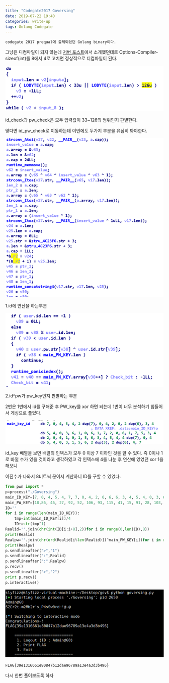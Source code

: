 ```yaml
---
title: "Codegate2017 Goversing"
date: 2019-07-22 19:40
categories: write-up
tags: Golang Codegate
---
```


```
codegate 2017 prequal에 출제되었던 Golang binary이다.
```

그냥은 디컴파일이 되지 않는데 [저번 포스트](https://slyfizz3.github.io/write-up/Codegate2018-G0Crack/)에서 소개했던데로 Options-Compiler-sizeof(int)를 8에서 4로 고치면 정상적으로 디컴파일이 된다.

![input](https://raw.githubusercontent.com/slyfizz3/slyfizz3.github.io/master/image/Goversing/input.png)

id_check과 pw_check은 모두 입력값이 33~126의 범위인지 판별한다.

맞다면 id_pw_check로 이동하는데 이번에도 두가지 부분을 유심히 봐야한다.

![point1](https://raw.githubusercontent.com/slyfizz3/slyfizz3.github.io/master/image/Goversing/point1.png)

1.id에 연산을 하는부분

![point2](https://raw.githubusercontent.com/slyfizz3/slyfizz3.github.io/master/image/Goversing/point2.png)

2.id^pw가 pw_key인지 판별하는 부분

2번은 1번에서 id를 구해준 후 PW_key를 xor 하면 되는데 1번이 너무 분석하기 힘들어서 게싱으로 풀었다.

![guess](https://raw.githubusercontent.com/slyfizz3/slyfizz3.github.io/master/image/Goversing/guess.png)

id_key 배열을 보면 배열의 인덱스가 모두 0 이상 7 이하인 것을 알 수 있다.
즉 0이나 1로 바뀔 수가 있을 것이라고 생각하였고 각 인덱스에 4를 나눈 후 연산에 있었던 xor 1을 해보니

이진수가 나와서 8비트씩 끊어서 계산하니 ID를 구할 수 있었다.

```python
from pwn import *
p=process("./Goversing")
main_ID_KEY=[7, 0, 4, 5, 4, 7, 7, 0, 4, 2, 0, 6, 6, 3, 4, 5, 4, 0, 3, 6, 1, 0, 6, 1, 7, 2, 0, 6, 1, 7, 5, 3, 4, 2, 0, 6, 1, 0, 1, 5, 6, 3, 4, 5, 4, 7, 7, 7, 7, 0, 4, 5, 4, 0, 3, 1, 5, 6, 3, 3, 6, 6, 4, 7]
main_PW_KEY=[18,86, 46, 27, 92, 52, 106, 93, 115, 41, 15, 91, 28, 103, 52, 111, 17, 80, 30, 58, 25, 112, 53, 84, 63, 69, 45, 71, 46]	
ID=''
for i in range(len(main_ID_KEY)):
	tmp=int(main_ID_KEY[i])/4
	ID+=str(tmp^1)
Realid=''.join(chr(int(ID[i:i+8],2))for i in range(0,len(ID),8))
print(Realid)
Realpw=''.join(chr(ord(Realid[i%len(Realid)])^main_PW_KEY[i])for i in range(len(main_PW_KEY)))
print(Realpw)
p.sendlineafter(">","1")
p.sendlineafter(":",Realid)
p.sendlineafter(":",Realpw)
p.recv()
p.sendlineafter(">","2")
print p.recv()
p.interactive()


```
![result](https://raw.githubusercontent.com/slyfizz3/slyfizz3.github.io/master/image/Goversing/result.png)
```
FLAG{39e1316661e80847b12dae96789a13e4a3d3b496}
```
다시 한번 풀어보도록 하자

